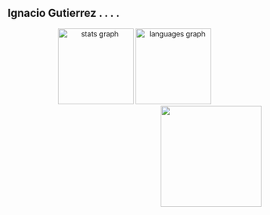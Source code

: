 <h2 align="left">Ignacio Gutierrez . . . .</h2>

<div align="center">
  <img src="https://github-readme-stats.vercel.app/api?username=Guigna-hub&hide_title=false&hide_rank=false&show_icons=true&include_all_commits=true&count_private=true&disable_animations=false&theme=white&locale=en&hide_border=false" height="150" alt="stats graph" />
  <img src="https://github-readme-stats.vercel.app/api/top-langs?username=Guigna-hub&locale=en&hide_title=false&layout=compact&card_width=320&langs_count=5&theme=white&hide_border=false" height="150" alt="languages graph" />
</div>

<img align="right" height="200" src="https://c.tenor.com/y2JXkY1pXkwAAAAC/tenor.gif" />

